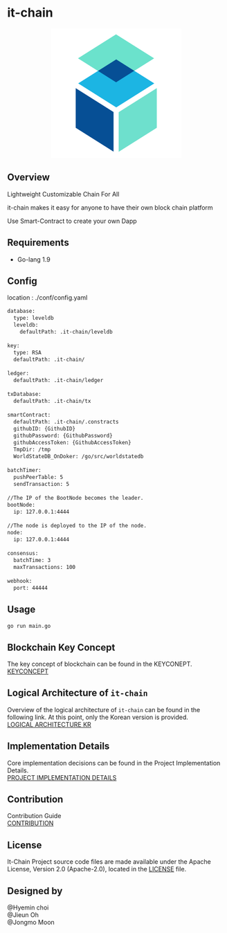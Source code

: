 # it-chain


<p align="center"><img src="./images/logo.png" width="300px" height="300px"></p>

## Overview

Lightweight Customizable Chain For All

it-chain makes it easy for anyone to have their own block chain platform

Use Smart-Contract to create your own Dapp



## Requirements

- Go-lang 1.9



## Config

location : ./conf/config.yaml

```
database:
  type: leveldb
  leveldb:
    defaultPath: .it-chain/leveldb

key:
  type: RSA
  defaultPath: .it-chain/

ledger:
  defaultPath: .it-chain/ledger

txDatabase:
  defaultPath: .it-chain/tx

smartContract:
  defaultPath: .it-chain/.constracts
  githubID: {GithubID}
  githubPassword: {GithubPassword}
  githubAccessToken: {GithubAccessToken}
  TmpDir: /tmp
  WorldStateDB_OnDoker: /go/src/worldstatedb

batchTimer:
  pushPeerTable: 5
  sendTransaction: 5

//The IP of the BootNode becomes the leader.
bootNode:
  ip: 127.0.0.1:4444

//The node is deployed to the IP of the node. 
node:
  ip: 127.0.0.1:4444

consensus:
  batchTime: 3
  maxTransactions: 100

webhook:
  port: 44444
```



## Usage

```
go run main.go
```


## Blockchain Key Concept
The key concept of blockchain can be found in the KEYCONEPT. <br>
[KEYCONCEPT](doc/KEYCONCEPT.md)

## Logical Architecture of `it-chain`
Overview of the logical architecture of `it-chain` can be found in the following link. At this point, only the Korean version is provided.<br>
[LOGICAL ARCHITECTURE KR](doc/LOGICAL-ARCHITECTURE-KR.md)

## Implementation Details
Core implementation decisions can be found in the Project Implementation Details. <br>
[PROJECT IMPLEMENTATION DETAILS](doc/PROJECT-IMPLEMENTATION-DETAILS.md)

## Contribution
Contribution Guide <br>
[CONTRIBUTION](CONTRIBUTION.md)

## License

It-Chain Project source code files are made available under the Apache License, Version 2.0 (Apache-2.0), located in the [LICENSE](LICENSE) file.

## Designed by
@Hyemin choi<br>
@Jieun Oh<br>
@Jongmo Moon<br>
